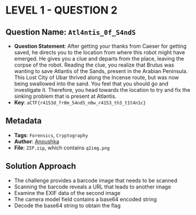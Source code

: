 # LEVEL 1 - QUESTION 2

## Question Name: `Atl4ntis_0f_S4ndS`

- **Question Statement**: After getting your thanks from Caeser for getting saved, he directs you to the location from where this robot might have emerged. He gives you a clue and departs from the place, leaving the corpse of the robot. Reading the clue, you realize that Brutus was wanting to save Atlantis of the Sands, present in the Arabian Peninsula. This Lost City of Ubar thrived along the Incense route, but was now being swallowed into the sand. You feel that you should go and investigate it. Therefore, you head towards the location to try and fix the sinking problem that is present at Atlantis.
- **Key**: `aCTF{r4153d_fr0m_54nd5_n0w_r4153_th3_t1t4n1c}`

## Metadata
- **Tags**: `Forensics`, `Cryptography`
- **Author**: [Anoushka](https://github.com/minnieG12)
- **File**: `ZIP.zip`, which contains `q2img.png`

## Solution Approach
- The challenge provides a barcode image that needs to be scanned
- Scanning the barcode reveals a URL that leads to another image
- Examine the EXIF data of the second image
- The camera model field contains a base64 encoded string
- Decode the base64 string to obtain the flag
